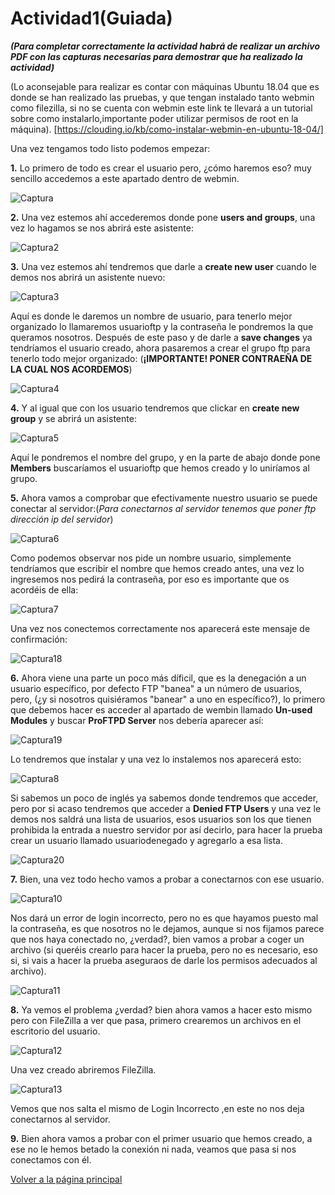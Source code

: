 # Actividad1(Guiada)

***(Para completar correctamente la actividad habrá de realizar un archivo PDF con las capturas necesarias para demostrar que ha realizado la actividad)***

(Lo aconsejable para realizar es contar con máquinas Ubuntu 18.04 que es donde se han realizado las pruebas, y que tengan instalado tanto webmin como filezilla, si no se cuenta con webmin este link te llevará a un tutorial sobre como instalarlo,importante poder utilizar permisos de root en la máquina). [https://clouding.io/kb/como-instalar-webmin-en-ubuntu-18-04/]

Una vez tengamos todo listo podemos empezar:

**1.** Lo primero de todo es crear el usuario pero, ¿cómo haremos eso? muy sencillo accedemos a este apartado dentro de webmin.

![Captura](./imagenes/Captura.PNG)

**2.** Una vez estemos ahí accederemos donde pone **users and groups**, una vez lo hagamos se nos abrirá este asistente:

![Captura2](./imagenes/Captura2.PNG)

**3.** Una vez estemos ahí tendremos que darle a **create new user** cuando le demos nos abrirá un asistente nuevo:

![Captura3](./imagenes/Captura3.PNG)

Aquí es donde le daremos un nombre de usuario, para tenerlo mejor organizado lo llamaremos usuarioftp y la contraseña  le pondremos la que queramos nosotros. Después de este paso y de darle a **save changes** ya tendríamos el usuario creado, ahora pasaremos a crear el grupo ftp para tenerlo todo mejor organizado:
(**¡IMPORTANTE! PONER CONTRAEÑA DE LA CUAL NOS ACORDEMOS**)

![Captura4](./imagenes/Captura4.PNG)

**4.** Y al igual que con los usuario tendremos que clickar en **create new group** y se abrirá un asistente:

![Captura5](./imagenes/Captura5.PNG)

Aquí le pondremos el nombre del grupo, y en la parte de abajo donde pone **Members** buscaríamos el usuarioftp que hemos creado y lo uniríamos al grupo. 

**5.** Ahora vamos a comprobar que efectivamente nuestro usuario se puede conectar al servidor:(*Para conectarnos al servidor tenemos que poner ftp dirección ip del servidor*)

![Captura6](./imagenes/Captura6.PNG)

Como podemos observar nos pide un nombre usuario, simplemente tendríamos que escribir el nombre que hemos creado antes, una vez lo ingresemos nos pedirá la contraseña, por eso es importante que os acordéis de ella:

![Captura7](./imagenes/Captura7.PNG)

Una vez nos conectemos correctamente nos aparecerá este mensaje de confirmación:

![Captura18](./imagenes/Captura18.PNG)

**6.** Ahora viene una parte un poco más díficil, que es la denegación a un usuario específico, por defecto FTP "banea" a un número de usuarios, pero, (¿y si nosotros quisiéramos "banear" a uno en específico?), lo primero que debemos hacer es acceder al apartado de wembin llamado **Un-used Modules** y buscar **ProFTPD Server** nos debería aparecer así:

![Captura19](./imagenes/Captura19.PNG)

Lo tendremos que instalar y una vez lo instalemos nos aparecerá esto:

![Captura8](./imagenes/Captura8.PNG)

Si sabemos un poco de inglés ya sabemos donde tendremos que acceder, pero por si acaso tendremos que acceder a **Denied FTP Users** y una vez le demos nos saldrá una lista de usuarios, esos usuarios son los que tienen prohibida la entrada a nuestro servidor por así decirlo, para hacer la prueba crear un usuario llamado usuariodenegado y agregarlo a esa lista.

![Captura20](./imagenes/Captura20.PNG)

**7.** Bien, una vez todo hecho vamos a probar a conectarnos con ese usuario.

![Captura10](./imagenes/Captura10.PNG)

Nos dará un error de login incorrecto, pero no es que hayamos puesto mal la contraseña, es que nosotros no le dejamos, aunque si nos fijamos parece que nos haya conectado no, ¿verdad?, bien vamos a probar a coger un archivo (si queréis crearlo para hacer la prueba, pero no es necesario, eso si, si vais a hacer la prueba aseguraos de darle los permisos adecuados al archivo).

![Captura11](./imagenes/Captura11.PNG)

**8.** Ya vemos el problema ¿verdad? bien ahora vamos a hacer esto mismo pero con FileZilla a ver que pasa, primero crearemos un archivos en el escritorio del usuario.

![Captura12](./imagenes/Captura12.PNG)

Una vez creado abriremos FileZilla.

![Captura13](./imagenes/Captura13.PNG)

Vemos que nos salta el mismo de Login Incorrecto ,en este no nos deja conectarnos al servidor.

**9.** Bien ahora vamos a probar con el primer usuario que hemos creado, a ese no le hemos betado la conexión ni nada, veamos que pasa si nos conectamos con él.



[Volver a la página principal](README.md)
